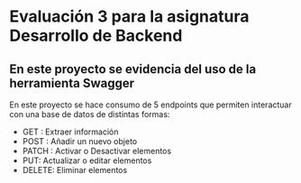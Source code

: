 <h1>Evaluación 3 para la asignatura Desarrollo de Backend</h1> 
<h2>En este proyecto se evidencia del uso de la herramienta Swagger</h2>
<p> En este proyecto se hace consumo de 5 endpoints que permiten interactuar con una base de datos de distintas formas:</p>
<ul>
<li> GET : Extraer información</li>
<li> POST : Añadir un nuevo objeto</li>
<li> PATCH : Activar o Desactivar elementos</li>
<li> PUT: Actualizar o editar elementos</li>
<li> DELETE: Eliminar elementos </li>
</ul>
